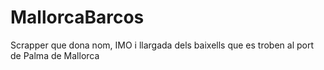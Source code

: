 # MallorcaBarcos
Scrapper que dona nom, IMO i llargada dels baixells que es troben al port de Palma de Mallorca
